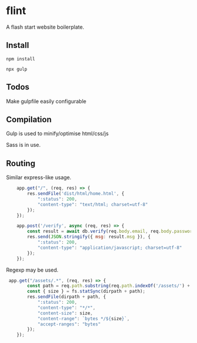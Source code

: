 # flint

A flash start website boilerplate.

## Install

``` npm install ```

``` npx gulp ```

## Todos

Make gulpfile easily configurable

## Compilation

Gulp is used to minify/optimise html/css/js

Sass is in use.

## Routing

Similar express-like usage.

```js
    app.get("/", (req, res) => {
        res.sendFile('dist/html/home.html', {
            ":status": 200,
            "content-type": "text/html; charset=utf-8"
        });
    }); 

    app.post('/verify', async (req, res) => {
        const result = await db.verify(req.body.email, req.body.password, req.body.code);
        res.send(JSON.stringify({ msg: result.msg }), {
            ":status": 200,
            "content-type": "application/javascript; charset=utf-8"
        });
    });
```

Regexp may be used.

```js
 app.get("/assets/.*", (req, res) => {
        const path = req.path.substring(req.path.indexOf('/assets/') + 8);
        const { size } = fs.statSync(dirpath + path);
        res.sendFile(dirpath + path, {
            ":status": 200,
            "content-type": "*/*",
            "content-size": size,
            "content-range": `bytes */${size}`,
            "accept-ranges": "bytes"
        });
    });
```
